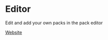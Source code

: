 # Editor

Edit and add your own packs in the pack editor

[Website](https://schoolgames-512.github.io/ElementalUltra/editor/)
